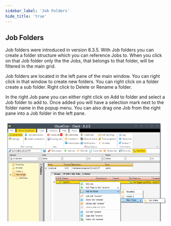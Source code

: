 ```yaml
---
sidebar_label: 'Job Folders'
hide_title: 'true'
---
```


## Job Folders

Job folders were introduced in version 8.3.5. With Job folders you can create a folder structure which you can reference Jobs to. When you click on that Job folder only the the Jobs, that belongs to that folder, will be filtered in the main grid.
 
Job folders are located in the left pane of the main window. You can right click in that window to create new folders. You can right click on a folder create a sub folder. Right click to Delete or Rename a folder.
 
In the right Job pane you can either right click on Add to folder and select a Job folder to add to. Once added you will have a selection mark next to the folder name in the popup menu. You can also drag one Job from the right pane into a Job folder in the left pane.

![](../../static/img/jobfolderes.png)

